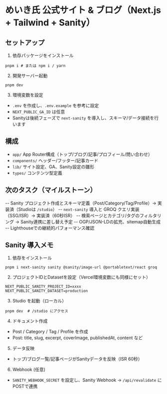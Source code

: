 # めいき氏 公式サイト & ブログ（Next.js + Tailwind + Sanity）

## セットアップ

1. 依存パッケージをインストール

```
pnpm i # または npm i / yarn
```

2. 開発サーバー起動

```
pnpm dev
```

3. 環境変数を設定

- `.env` を作成し、`.env.example` を参考に設定
- `NEXT_PUBLIC_GA_ID` は任意
- Sanityは後続フェーズで `next-sanity` を導入し、スキーマ/データ接続を行います

## 構成

- `app/` App Router構成（トップ/ブログ/記事/プロフィール/問い合わせ）
- `components/` ヘッダー/フッター/記事カード
- `lib/` サイト設定、GA、Sanity設定の雛形
- `types/` コンテンツ型定義

## 次のタスク（マイルストーン）

-- Sanity プロジェクト作成とスキーマ定義（Post/Category/Tag/Profile）→ 実装済（Studioは `/studio`）
-- `next-sanity` 導入と GROQ クエリ実装（SSG/ISR）→ 実装済（60秒ISR）
-- 検索ページとカテゴリ/タグのフィルタリング → Sanity連携に差し替え予定
-- OGP/JSON-LDの拡充、sitemap自動生成
-- Lighthouseでの継続的パフォーマンス確認

## Sanity 導入メモ

1) 依存をインストール

```
pnpm i next-sanity sanity @sanity/image-url @portabletext/react groq
```

2) プロジェクトIDとDatasetを設定（Vercel環境変数にも同様にセット）

```
NEXT_PUBLIC_SANITY_PROJECT_ID=xxxx
NEXT_PUBLIC_SANITY_DATASET=production
```

3) Studio を起動（ローカル）

```
pnpm dev  # /studio にアクセス
```

4) ドキュメント作成
- Post / Category / Tag / Profile を作成
- Post: title, slug, excerpt, coverImage, publishedAt, content など

5) データ反映
- トップ/ブログ一覧/記事ページがSanityデータを反映（ISR 60秒）

6) Webhook (任意)
- `SANITY_WEBHOOK_SECRET` を設定し、Sanity Webhook → `/api/revalidate` にPOSTで連携
